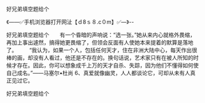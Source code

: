 好兄弟填空题给个

《——✅手机浏览器打开网沚【ｄ8ｓ８.c０m】✅—》--

好兄弟填空题给个　　有一个昏暗的声响说：“选一张。”她从来内心就格外畏缩，再加上事出遽然，搞得她更畏缩了，但领会反面有人使她本来提着的默算是落地了。
　　“我认为，如果一个人，包括任何天才，住在非洲大陆中心，每天作出很棒的画，却没有人看过，他还是不存在的。换句话说，艺术家只有在被人所知的时候才存在。因此，你可以想象成千上万的天才自杀、失踪，因为他们不懂得如何使自己成名。”——马塞尔•杜尚
	6、真爱就像幽灵，人人都谈论它，可却从未有人真正见过它。





好兄弟填空题给个
